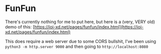 # FunFun
There's currently nothing for me to put here, but here is a (very, VERY old) demo of this: [https://ioi-xd.net/pages/funfun/index.html](https://ioi-xd.net/pages/funfun/index.html)

This does require a web server due to some CORS bullshit, I've been using `python3 -m http.server 9000` and then going to `http://localhost:8080`
